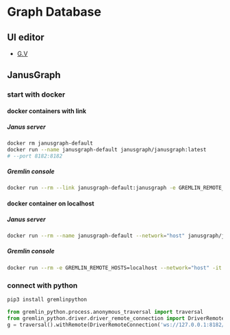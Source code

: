 # Graph Database

## UI editor
* [G.V](https://gdotv.com/)

## JanusGraph

### start with docker

#### docker containers with link 
##### Janus server
```sh
docker rm janusgraph-default
docker run --name janusgraph-default janusgraph/janusgraph:latest
# --port 8182:8182
```
##### Gremlin console
```sh
docker run --rm --link janusgraph-default:janusgraph -e GREMLIN_REMOTE_HOSTS=janusgraph -it janusgraph/janusgraph:latest ./bin/gremlin.sh
```

#### docker container on localhost
##### Janus server
```sh
docker run --rm --name janusgraph-default --network="host" janusgraph/janusgraph:latest
```
##### Gremlin console
```sh
docker run --rm -e GREMLIN_REMOTE_HOSTS=localhost --network="host" -it janusgraph/janusgraph:latest ./bin/gremlin.sh
```

### connect with python
```sh
pip3 install gremlinpython
```
```py
from gremlin_python.process.anonymous_traversal import traversal
from gremlin_python.driver.driver_remote_connection import DriverRemoteConnection
g = traversal().withRemote(DriverRemoteConnection('ws://127.0.0.1:8182/gremlin','g'))

```